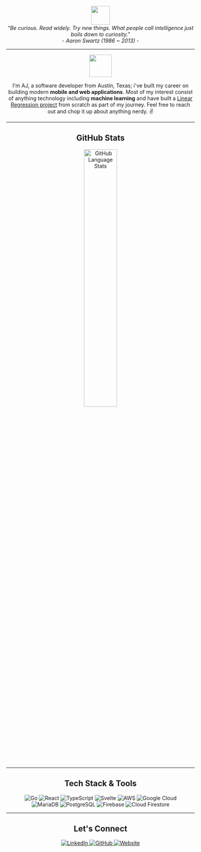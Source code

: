 <p align="center">
  <img src="https://media.giphy.com/media/mGcNjsfWAjY5AEZNw6/giphy.gif" width="50">
  <br>
  <i>“Be curious. Read widely. Try new things. What people call intelligence just boils down to curiosity.”</i>
  <br>
  <i>- Aaron Swartz (1986 ~ 2013) -</i>
</p>

---

<p align="center">
  <a href="https://ajtbrown.com/">
    <img width="60" height="60" src="https://avatars0.githubusercontent.com/u/1680273?s=460&u=4471b74deb9973096418a93960c664c5ea3bd159&v=4" />
  </a>
</p>

<p align="center">
  I'm AJ, a software developer from Austin, Texas; i've built my career on building modern <strong>mobile and web applications</strong>. Most of my interest consist of anything technology including <strong>machine learning</strong> and have built a <a href="https://github.com/AJ-Brown-InTech/linear-regression">Linear Regression project</a> from scratch as part of my journey. Feel free to reach out and chop it up about anything nerdy. ✌️
</p>

---

<h2 align="center">GitHub Stats</h2>

<p align="center">
  <a href="https://github.com/AJ-Brown-InTech/github-readme-stats">
    <img align="center" width="42%" src="https://github-readme-stats.vercel.app/api/top-langs/?username=AJ-Brown-InTech&layout=compact&theme=tokyonight" alt="GitHub Language Stats"/>
  </a>
</p>

---

<h2 align="center">Tech Stack & Tools</h2>

<p align="center">
  <img src="https://img.shields.io/badge/Golang-61DAFB?logo=go&logoColor=white&style=for-the-badge" alt="Go"/>
  <img src="https://img.shields.io/badge/React-61DAFB?logo=react&logoColor=black&style=for-the-badge" alt="React"/>
  <img src="https://img.shields.io/badge/TypeScript-3178C6?logo=typescript&logoColor=white&style=for-the-badge" alt="TypeScript"/>
  <img src="https://img.shields.io/badge/Svelte-FF3E00?logo=svelte&logoColor=white&style=for-the-badge" alt="Svelte"/>
  <img src="https://img.shields.io/badge/AWS-232F3E?logo=amazon-aws&logoColor=white&style=for-the-badge" alt="AWS"/>
  <img src="https://img.shields.io/badge/Google_Cloud-4285F4?logo=google-cloud&logoColor=white&style=for-the-badge" alt="Google Cloud"/>
  <br>
  <img src="https://img.shields.io/badge/MariaDB-003545?logo=mariadb&logoColor=white&style=for-the-badge" alt="MariaDB"/>
  <img src="https://img.shields.io/badge/PostgreSQL-336791?logo=postgresql&logoColor=white&style=for-the-badge" alt="PostgreSQL"/>
  <img src="https://img.shields.io/badge/Firebase-FFCA28?logo=firebase&logoColor=black&style=for-the-badge" alt="Firebase"/>
  <img src="https://img.shields.io/badge/Cloud%20Firestore-FFCA28?logo=firebase&logoColor=black&style=for-the-badge" alt="Cloud Firestore"/>
</p>

---

<h2 align="center">Let's Connect</h2>

<p align="center">
  <a href="https://www.linkedin.com/in/ajtbrown/">
    <img src="https://img.shields.io/badge/-LinkedIn-0073B1?style=flat-square" alt="LinkedIn"/>
  </a>
  <a href="https://github.com/AJ-Brown-InTech">
    <img src="https://img.shields.io/badge/-GitHub-000000?style=flat-square" alt="GitHub"/>
  </a>
  <a href="https://ajtbrown.com/">
    <img src="https://img.shields.io/badge/-Website-FFB6C1?style=flat-square" alt="Website"/>
  </a>
</p>
